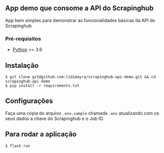 ## App demo que consome a API do Scrapinghub
App bem simples para demonstrar as funcionalidades básicas da
API do Scrapinghub

### Pré-requisitos
- [Python](https://www.python.org/) >= 3.6


## Instalação
```
$ git clone git@github.com:lidimayra/scrapinghub-api-demo.git && cd scrapinghub-api-demo
$ pip install -r requirements.txt
```

## Configurações
Faça uma cópia do arquivo `.env.sample` chamada `.env` atualizando com os seus
dados a chave do Scrapinghub e o Job ID.

## Para rodar a aplicação
```
$ flask run
```
